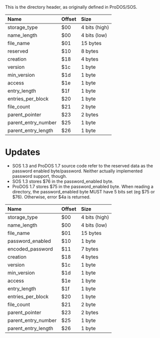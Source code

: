 This is the directory header, as originally defined in ProDOS/SOS.

| **Name** | **Offset** | **Size** |
|:---------|:-----------|:---------|
| storage\_type | $00 | 4 bits (high) |
| name\_length | $00 | 4 bits (low) |
| file\_name | $01 | 15 bytes |
| reserved | $10 | 8 bytes |
| creation | $18 | 4 bytes |
| version | $1c | 1 byte |
| min\_version | $1d | 1 byte |
| access | $1e | 1 byte |
| entry\_length | $1f | 1 byte |
| entries\_per\_block | $20 | 1 byte |
| file\_count | $21 | 2 byte |
| parent\_pointer  | $23 | 2 bytes |
| parent\_entry\_number  | $25 | 1 byte |
| parent\_entry\_length  | $26 | 1 byte |


# Updates #

  * SOS 1.3 and ProDOS 1.7 source code refer to the reserved data as the password enabled byte/password.  Neither actually implemented password support, though.
  * SOS 1.3 stores $76 in the password\_enabled byte.
  * ProDOS 1.7  stores $75 in the password\_enabled byte.  When reading a directory, the password\_enabled byte MUST have 5 bits set (eg $75 or $76).  Otherwise, error $4a is returned.


| **Name** | **Offset** | **Size** |
|:---------|:-----------|:---------|
| storage\_type | $00 | 4 bits (high) |
| name\_length | $00 | 4 bits (low) |
| file\_name | $01 | 15 bytes |
| password\_enabled | $10 | 1 byte |
| encoded\_password | $11 | 7 bytes |
| creation | $18 | 4 bytes |
| version | $1c | 1 byte |
| min\_version | $1d | 1 byte |
| access | $1e | 1 byte |
| entry\_length | $1f | 1 byte |
| entries\_per\_block | $20 | 1 byte |
| file\_count | $21 | 2 byte |
| parent\_pointer  | $23 | 2 bytes |
| parent\_entry\_number  | $25 | 1 byte |
| parent\_entry\_length  | $26 | 1 byte |